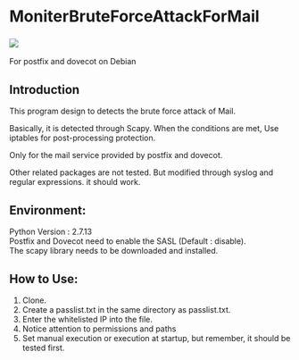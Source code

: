 # MoniterBruteForceAttackForMail
<h3><img  src="https://img.shields.io/github/license/EKOISMYLOVE/MoniterBruteForceAttackForMail"/></h3>
For postfix and dovecot on Debian


Introduction
-------
This program design to detects the brute force attack of Mail.

Basically, it is detected through Scapy. When the conditions are met, Use iptables for post-processing protection.

Only for the mail service provided by postfix and dovecot.

Other related packages are not tested.
But modified through syslog and regular expressions. it should work.

Environment:
-------
Python Version : 2.7.13  
Postfix and Dovecot need to enable the SASL (Default : disable).  
The scapy library needs to be downloaded and installed.

How to Use:
-------------
1. Clone.
2. Create a passlist.txt in the same directory as passlist.txt.
3. Enter the whitelisted IP into the file.
4. Notice attention to permissions and paths
5. Set manual execution or execution at startup, but remember,  it should be tested first.
